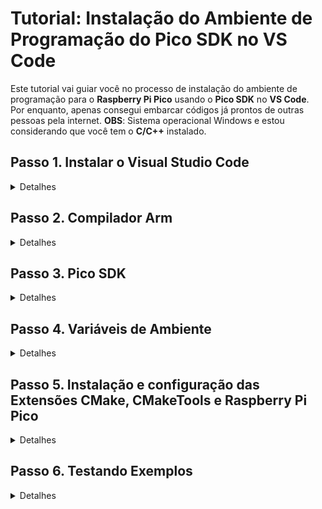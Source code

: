 # Tutorial: Instalação do Ambiente de Programação do Pico SDK no VS Code

Este tutorial vai guiar você no processo de instalação do ambiente de programação para o **Raspberry Pi Pico** usando o **Pico SDK** no **VS Code**.  
Por enquanto, apenas consegui embarcar códigos já prontos de outras pessoas pela internet. **OBS**: Sistema operacional Windows e estou considerando que você tem o **C/C++** instalado.

## Passo 1. Instalar o Visual Studio Code

<details>
  <summary>Detalhes</summary>
  - Baixe o Visual Studio Code no [site oficial](https://code.visualstudio.com/).  
  - Siga o assistente de instalação para a sua plataforma (Windows, macOS ou Linux).  
  
  img
</details>

## Passo 2. Compilador Arm

<details>
  <summary>Detalhes</summary>
  - Baixe AArch32 bare-metal no formato .exe (executável). Link: https://developer.arm.com/downloads/-/arm-gnu-toolchain-downloads  
  - Cuidado que no final da instalação é importante você marcar a caixinha declarando que você deseja adicionar as variáveis de ambiente (Add Path to Environment Variable).  
  
  img
</details>

## Passo 3. Pico SDK

<details>
  <summary>Detalhes</summary>
  - Acesse o repositório: https://github.com/raspberrypi/pico-setup-windows/releases/tag/v1.5.1.  
  - Clique em last release na direita inferior.  
  - Baixe a última versão standalone no formato .exe  
  - Abra o instalador como administrador e anote o local da instalação em algum canto.  
  - No final, escolha uma pasta de fácil acesso para você colocar os exemplos (blink, pwm, etc...) para que você possa testar ou aprender.  
  
  img
</details>

## Passo 4. Variáveis de Ambiente

<details>
  <summary>Detalhes</summary>
  - Segure o botão Windows e aperte R.  
  - No campo de texto escreva **sysdm.cpl**, vá em **Avançados** e **Variáveis de Ambiente**.  
  - A partir daqui, você vai encontrar dois campos: um das variáveis do usuário e outro das variáveis do sistema.  
  - Em ambos você vai seguir o mesmo processo: primeiro clique em **Novo**.  
  - Irá aparecer dois campos:  
    - Em **Nome da variável** você irá inserir "PIKO_SDK_PATH" (sem aspas).  
    - Em **Valor da variável** você irá inserir o diretório de onde você fez a instalação do pico-sdk (Exemplo: **C:\Program Files\Raspberry Pi\Pico SDK v1.5.1**).  
  - Confirme e, novamente, vamos clicar em **Novo**.  
  - Em **Nome da variável** você irá inserir "PICO_TOOLCHAIN_PATH" (sem aspas).  
  - Em **Valor da variável** você irá inserir o diretório do pico-sdk propriamente dito (Exemplo: **C:\Program Files\Raspberry Pi\Pico SDK v1.5.1\pico-sdk**).  
  - Agora que você fez isso em variáveis de usuário, faça o mesmo processo em variáveis do sistema.  
  - Só faça esse processo caso as variáveis de ambiente ("PIKO_SDK_PATH" e "PICO_TOOLCHAIN_PATH") não estiverem listadas.  
  
  img
</details>

## Passo 5. Instalação e configuração das Extensões CMake, CMakeTools e Raspberry Pi Pico

<details>
  <summary>Detalhes</summary>
  - Abra o VSCode, vá no ícone de extensões e instale o **CMake** e **CMakeTools**:  
  
  img
  
  - O **CMakeTools** precisa ser configurado. Clique na engrenagem que aparece na tela do plug-in e selecione **Settings**.  
  - Procure pelo nome **CMake Path** e confirme que está escrito "cmake" (sem aspas).  
  
  img
  
  - Logo em baixo está "CMake: Configure Environment". Caso não haja nenhuma linha adicionada, clique em **Add** e adicione o item "PICO_SDK_PATH" (sem aspas) e, em **Value**, o diretório de instalação (Exemplo: **C:\Program Files\Raspberry Pi\Pico SDK v1.5.1**).  
  
  img
  
  - Agora busque por **generator** e escreva "NMake Makefiles" (sem aspas).  
  
  img
  
  - De volta ao menu de extensões, procure por **Raspberry Pi Pico** e instale.  
  
  img
</details>

## Passo 6. Testando Exemplos

<details>
  <summary>Detalhes</summary>
  - 
</details>
